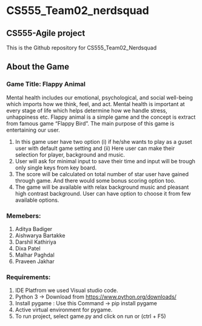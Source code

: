 # CS555_Team02_nerdsquad
## CS555-Agile project 
This is the Github repository for CS555_Team02_Nerdsquad

## About the Game
### Game Title: Flappy Animal
Mental health includes our emotional, psychological, and social well-being which imports how we think, feel, and act. Mental health is important at every stage of life which helps determine how we handle stress, unhappiness etc.
Flappy animal is a simple game and the concept is extract from famous game “Flappy Bird”. The main purpose of this game is entertaining our user. 
1.	In this game user have two option (i) if he/she wants to play as a guset user with default game setting and (ii) Here user can make their selection for player, background and music.
2.	User will ask for minimal input to save their time and input will be trough only single keys from key board.
3.	The score will be calculated on total number of star user have gained through game. And there would some bonus scoring option too.
5.	The game will be available with relax background music and pleasant high contrast background. User can have option to choose it from few available options.


### Memebers:
1. Aditya Badiger
2. Aishwarya Bartakke
3. Darshil Kathiriya
4. Dixa Patel
5. Malhar Paghdal
6. Praveen Jakhar

### Requirements:
1. IDE Platfrom we used Visual studio code.
2. Python 3 -> Download from https://www.python.org/downloads/
3. Install pygame : Use this Command ->  pip install pygame
4. Active virtual environment for pygame.
5. To run project, select game.py and click on run or (ctrl + F5)


